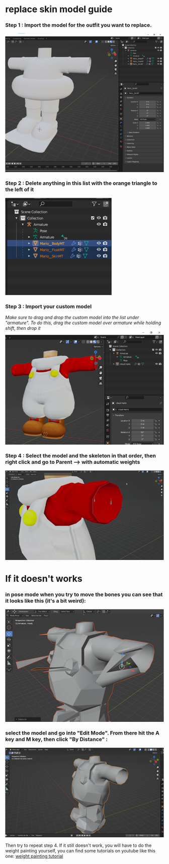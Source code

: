 # replace skin model guide

### Step 1 : Import the model for the outfit you want to replace.

![](images/img-1.png)

### Step 2 : Delete anything in this list with the orange triangle to the left of it

![](images/img-2.png)

### Step 3 : Import your custom model
*Make sure to drag and drop the custom model into the list under "armature". To do this, drag the custom model over armature while holding shift, then drop it*
![](images/img-3.png)

### Step 4 : Select the model and the skeleton in that order, then right click and go to Parent --> with automatic weights

![](images/vid-1.gif)

# If it doesn't works
### in pose mode when you try to move the bones you can see that it looks like this (it's a bit weird):
![](images/img-5.png)

### select the model and go into "Edit Mode". From there hit the A key and M key, then click "By Distance" :

![](images/vid-2.gif)

Then try to repeat step 4. If it still doesn't work, you will have to do the weight painting yourself, you can find some tutorials on youtube like this one: [weight painting tutorial](https://www.youtube.com/watch?v=4fICQmBEt4Y&ab_channel=RoyalSkies)